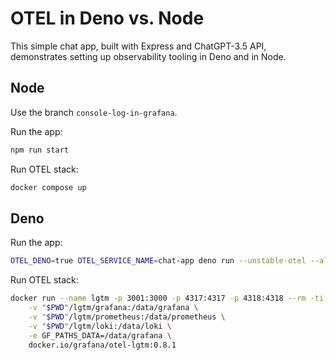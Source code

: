# OTEL in Deno vs. Node

This simple chat app, built with Express and ChatGPT-3.5 API, demonstrates
setting up observability tooling in Deno and in Node.

## Node

Use the branch `console-log-in-grafana`.

Run the app:

```bash
npm run start
```

Run OTEL stack:

```bash
docker compose up
```

## Deno

Run the app:

```bash
OTEL_DENO=true OTEL_SERVICE_NAME=chat-app deno run --unstable-otel --allow-net --allow-read --allow-env server.js
```

Run OTEL stack:

```bash
docker run --name lgtm -p 3001:3000 -p 4317:4317 -p 4318:4318 --rm -ti \
    -v "$PWD"/lgtm/grafana:/data/grafana \
    -v "$PWD"/lgtm/prometheus:/data/prometheus \
    -v "$PWD"/lgtm/loki:/data/loki \
    -e GF_PATHS_DATA=/data/grafana \
    docker.io/grafana/otel-lgtm:0.8.1
```

